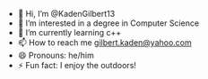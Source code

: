 - 👋 Hi, I’m @KadenGilbert13
- 👀 I’m interested in a degree in Computer Science
- 🌱 I’m currently learning c++
- 📫 How to reach me gilbert.kaden@yahoo.com
- 😄 Pronouns: he/him
- ⚡ Fun fact: I enjoy the outdoors!

<!---
KadenGilbert13/KadenGilbert13 is a ✨ special ✨ repository because its `README.md` (this file) appears on your GitHub profile.
You can click the Preview link to take a look at your changes.
--->
